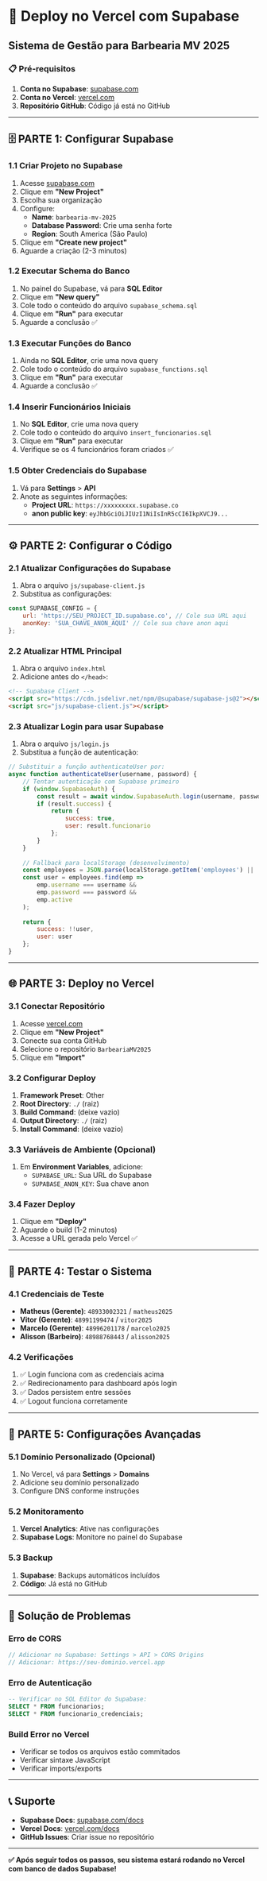 # 🚀 Deploy no Vercel com Supabase
## Sistema de Gestão para Barbearia MV 2025

### 📋 Pré-requisitos

1. **Conta no Supabase**: [supabase.com](https://supabase.com)
2. **Conta no Vercel**: [vercel.com](https://vercel.com)
3. **Repositório GitHub**: Código já está no GitHub

---

## 🗄️ PARTE 1: Configurar Supabase

### 1.1 Criar Projeto no Supabase

1. Acesse [supabase.com](https://supabase.com)
2. Clique em **"New Project"**
3. Escolha sua organização
4. Configure:
   - **Name**: `barbearia-mv-2025`
   - **Database Password**: Crie uma senha forte
   - **Region**: South America (São Paulo)
5. Clique em **"Create new project"**
6. Aguarde a criação (2-3 minutos)

### 1.2 Executar Schema do Banco

1. No painel do Supabase, vá para **SQL Editor**
2. Clique em **"New query"**
3. Cole todo o conteúdo do arquivo `supabase_schema.sql`
4. Clique em **"Run"** para executar
5. Aguarde a conclusão ✅

### 1.3 Executar Funções do Banco

1. Ainda no **SQL Editor**, crie uma nova query
2. Cole todo o conteúdo do arquivo `supabase_functions.sql`
3. Clique em **"Run"** para executar
4. Aguarde a conclusão ✅

### 1.4 Inserir Funcionários Iniciais

1. No **SQL Editor**, crie uma nova query
2. Cole todo o conteúdo do arquivo `insert_funcionarios.sql`
3. Clique em **"Run"** para executar
4. Verifique se os 4 funcionários foram criados ✅

### 1.5 Obter Credenciais do Supabase

1. Vá para **Settings** > **API**
2. Anote as seguintes informações:
   - **Project URL**: `https://xxxxxxxxx.supabase.co`
   - **anon public key**: `eyJhbGciOiJIUzI1NiIsInR5cCI6IkpXVCJ9...`

---

## ⚙️ PARTE 2: Configurar o Código

### 2.1 Atualizar Configurações do Supabase

1. Abra o arquivo `js/supabase-client.js`
2. Substitua as configurações:

```javascript
const SUPABASE_CONFIG = {
    url: 'https://SEU_PROJECT_ID.supabase.co', // Cole sua URL aqui
    anonKey: 'SUA_CHAVE_ANON_AQUI' // Cole sua chave anon aqui
};
```

### 2.2 Atualizar HTML Principal

1. Abra o arquivo `index.html`
2. Adicione antes do `</head>`:

```html
<!-- Supabase Client -->
<script src="https://cdn.jsdelivr.net/npm/@supabase/supabase-js@2"></script>
<script src="js/supabase-client.js"></script>
```

### 2.3 Atualizar Login para usar Supabase

1. Abra o arquivo `js/login.js`
2. Substitua a função de autenticação:

```javascript
// Substituir a função authenticateUser por:
async function authenticateUser(username, password) {
    // Tentar autenticação com Supabase primeiro
    if (window.SupabaseAuth) {
        const result = await window.SupabaseAuth.login(username, password);
        if (result.success) {
            return {
                success: true,
                user: result.funcionario
            };
        }
    }
    
    // Fallback para localStorage (desenvolvimento)
    const employees = JSON.parse(localStorage.getItem('employees') || '[]');
    const user = employees.find(emp => 
        emp.username === username && 
        emp.password === password && 
        emp.active
    );
    
    return {
        success: !!user,
        user: user
    };
}
```

---

## 🌐 PARTE 3: Deploy no Vercel

### 3.1 Conectar Repositório

1. Acesse [vercel.com](https://vercel.com)
2. Clique em **"New Project"**
3. Conecte sua conta GitHub
4. Selecione o repositório `BarbeariaMV2025`
5. Clique em **"Import"**

### 3.2 Configurar Deploy

1. **Framework Preset**: Other
2. **Root Directory**: `./` (raiz)
3. **Build Command**: (deixe vazio)
4. **Output Directory**: `./` (raiz)
5. **Install Command**: (deixe vazio)

### 3.3 Variáveis de Ambiente (Opcional)

1. Em **Environment Variables**, adicione:
   - `SUPABASE_URL`: Sua URL do Supabase
   - `SUPABASE_ANON_KEY`: Sua chave anon

### 3.4 Fazer Deploy

1. Clique em **"Deploy"**
2. Aguarde o build (1-2 minutos)
3. Acesse a URL gerada pelo Vercel ✅

---

## 🧪 PARTE 4: Testar o Sistema

### 4.1 Credenciais de Teste

- **Matheus (Gerente)**: `48933002321` / `matheus2025`
- **Vitor (Gerente)**: `48991199474` / `vitor2025`
- **Marcelo (Gerente)**: `48996201178` / `marcelo2025`
- **Alisson (Barbeiro)**: `48988768443` / `alisson2025`

### 4.2 Verificações

1. ✅ Login funciona com as credenciais acima
2. ✅ Redirecionamento para dashboard após login
3. ✅ Dados persistem entre sessões
4. ✅ Logout funciona corretamente

---

## 🔧 PARTE 5: Configurações Avançadas

### 5.1 Domínio Personalizado (Opcional)

1. No Vercel, vá para **Settings** > **Domains**
2. Adicione seu domínio personalizado
3. Configure DNS conforme instruções

### 5.2 Monitoramento

1. **Vercel Analytics**: Ative nas configurações
2. **Supabase Logs**: Monitore no painel do Supabase

### 5.3 Backup

1. **Supabase**: Backups automáticos incluídos
2. **Código**: Já está no GitHub

---

## 🚨 Solução de Problemas

### Erro de CORS
```javascript
// Adicionar no Supabase: Settings > API > CORS Origins
// Adicionar: https://seu-dominio.vercel.app
```

### Erro de Autenticação
```sql
-- Verificar no SQL Editor do Supabase:
SELECT * FROM funcionarios;
SELECT * FROM funcionario_credenciais;
```

### Build Error no Vercel
- Verificar se todos os arquivos estão commitados
- Verificar sintaxe JavaScript
- Verificar imports/exports

---

## 📞 Suporte

- **Supabase Docs**: [supabase.com/docs](https://supabase.com/docs)
- **Vercel Docs**: [vercel.com/docs](https://vercel.com/docs)
- **GitHub Issues**: Criar issue no repositório

---

**✅ Após seguir todos os passos, seu sistema estará rodando no Vercel com banco de dados Supabase!**